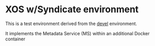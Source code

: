 # XOS w/Syndicate environment

This is a test environment derived from the [devel](../devel) environment.

It implements the Metadata Service (MS) within an additional Docker container

